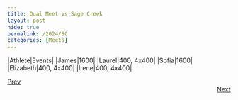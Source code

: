 ```yaml
---
title: Dual Meet vs Sage Creek
layout: post
hide: true
permalink: /2024/SC
categories: [Meets]
---
```


|Athlete|Events|
|James|1600|
|Laurel|400, 4x400|
|Sofia|1600|
|Elizabeth|400, 4x400|
|Irene|400, 4x400|

<div style="text-align: left"> <a href="{{site.baseurl}}/2024/SDA_MH">Prev</a></div> 
<div style="text-align: right"> <a href="{{site.baseurl}}/2024/MCDC">Next</a></div>